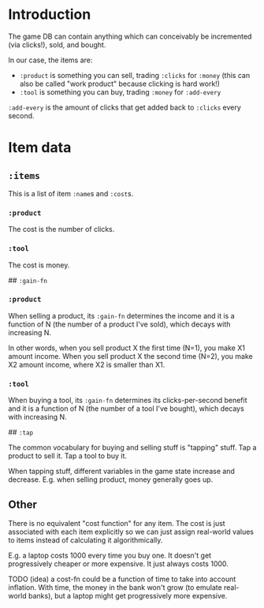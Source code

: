 # Introduction

The game DB can contain anything which can conceivably be incremented (via clicks!), sold, and bought.

In our case, the items are:

- `:product` is something you can sell, trading `:clicks` for `:money` (this can also be called "work product" because clicking is hard work!)
- `:tool` is something you can buy, trading `:money` for `:add-every`

`:add-every` is the amount of clicks that get added back to `:clicks` every second.

# Item data

## `:items`

This is a list of item `:name`s and `:cost`s.

### `:product`

The cost is the number of clicks.

### `:tool`

The cost is money.

## `:gain-fn`
 
### `:product`

When selling a product, its `:gain-fn` determines the income and it is a function of N (the number of a product I've sold), which decays with increasing N.

In other words, when you sell product X the first time (N=1), you make X1 amount income.
When you sell product X the second time (N=2), you make X2 amount income, where X2 is smaller than X1.

### `:tool`

When buying a tool, its `:gain-fn` determines its clicks-per-second benefit and it is a function of N (the number of a tool I've bought), which decays with increasing N.

## `:tap`

The common vocabulary for buying and selling stuff is "tapping" stuff. Tap a product to sell it. Tap a tool to buy it.

When tapping stuff, different variables in the game state increase and decrease. E.g. when selling product, money generally goes up.

## Other

There is no equivalent "cost function" for any item. The cost is just associated with each item explicitly so we can just assign real-world values to items instead of calculating it algorithmically.

E.g. a laptop costs 1000 every time you buy one. It doesn't get progressively cheaper or more expensive. It just always costs 1000.

TODO (idea) a cost-fn could be a function of time to take into account inflation. With time, the money in the bank won't grow (to emulate real-world banks), but a laptop might get progressively more expensive.